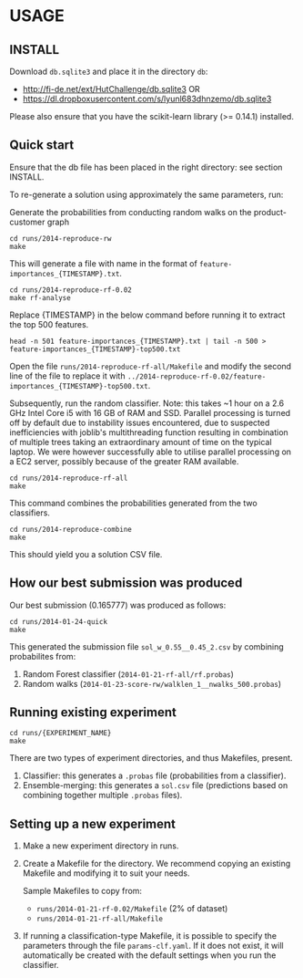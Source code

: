 USAGE
=======

INSTALL
-------
Download `db.sqlite3` and place it in the directory `db`:
- http://fi-de.net/ext/HutChallenge/db.sqlite3 OR
- https://dl.dropboxusercontent.com/s/lyunl683dhnzemo/db.sqlite3

Please also ensure that you have the scikit-learn library (>= 0.14.1) installed.


Quick start
-----------
Ensure that the db file has been placed in the right directory: see section INSTALL.

To re-generate a solution using approximately the same parameters, run:

Generate the probabilities from conducting random walks on the product-customer graph

```
cd runs/2014-reproduce-rw
make
```

This will generate a file with name in the format of
`feature-importances_{TIMESTAMP}.txt`.

```
cd runs/2014-reproduce-rf-0.02
make rf-analyse
```

Replace {TIMESTAMP} in the below command before running it
to extract the top 500 features.

```
head -n 501 feature-importances_{TIMESTAMP}.txt | tail -n 500 > feature-importances_{TIMESTAMP}-top500.txt
```

Open the file `runs/2014-reproduce-rf-all/Makefile` and modify the second line of the file
to replace it with `../2014-reproduce-rf-0.02/feature-importances_{TIMESTAMP}-top500.txt`.

Subsequently, run the random classifier.
Note: this takes ~1 hour on a 2.6 GHz Intel Core i5 with 16 GB of RAM and SSD.
Parallel processing is turned off by default due to instability issues encountered, due to
suspected inefficiencies with joblib's multithreading function resulting in
combination of multiple trees taking an extraordinary amount of time on the typical
laptop. We were however successfully able to utilise parallel processing on a EC2 server,
possibly because of the greater RAM available.

```
cd runs/2014-reproduce-rf-all
make
```

This command combines the probabilities generated from the two classifiers.

```
cd runs/2014-reproduce-combine
make
```

This should yield you a solution CSV file.


How our best submission was produced
------------------------------------

Our best submission (0.165777) was produced as follows:
```
cd runs/2014-01-24-quick
make
```

This generated the submission file `sol_w_0.55__0.45_2.csv` by combining probabilites from:
1. Random Forest classifier (`2014-01-21-rf-all/rf.probas`)
2. Random walks (`2014-01-23-score-rw/walklen_1__nwalks_500.probas`)


Running existing experiment
---------------------------

```
cd runs/{EXPERIMENT_NAME}
make
```

There are two types of experiment directories, and thus Makefiles, present.

1. Classifier: this generates a `.probas` file (probabilities from a classifier).
2. Ensemble-merging: this generates a `sol.csv` file (predictions based on combining together multiple `.probas` files).

Setting up a new experiment
---------------------------
1. Make a new experiment directory in runs.
2. Create a Makefile for the directory. We recommend copying an existing Makefile and modifying it to suit your needs.

    Sample Makefiles to copy from:
    - `runs/2014-01-21-rf-0.02/Makefile` (2% of dataset)
    - `runs/2014-01-21-rf-all/Makefile`
    
3. If running a classification-type Makefile, it is possible to specify the parameters through the file `params-clf.yaml`. If it does not exist, it will automatically be created with the default settings when you run the classifier.
